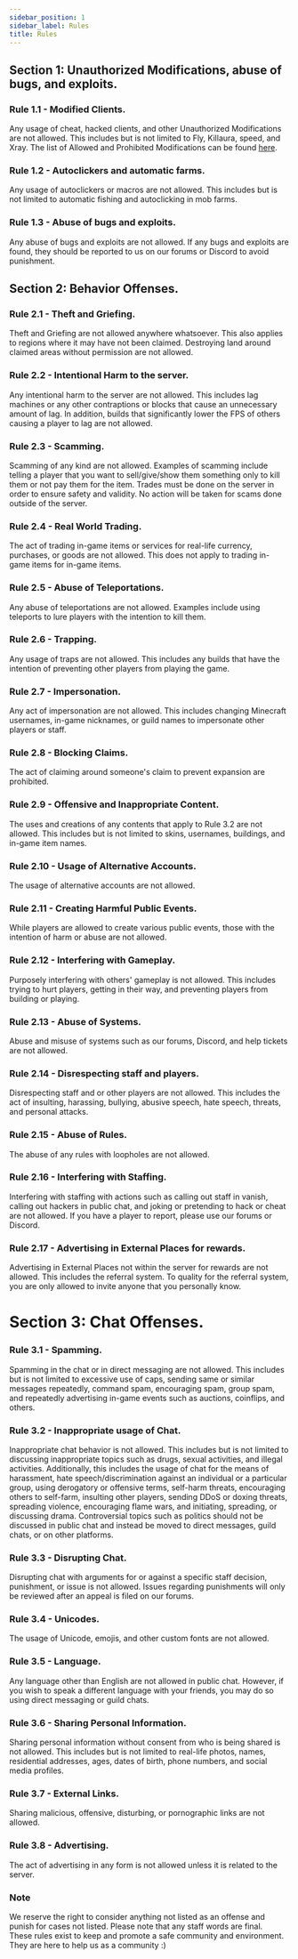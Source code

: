 ```yaml
---
sidebar_position: 1
sidebar_label: Rules
title: Rules
---
```


## Section 1: Unauthorized Modifications, abuse of bugs, and exploits.

### Rule 1.1 - Modified Clients.
Any usage of cheat, hacked clients, and other Unauthorized Modifications are not allowed. This includes but is not limited to Fly, Killaura, speed, and Xray.
The list of Allowed and Prohibited Modifications can be found [here](modifications.md).

### Rule 1.2 - Autoclickers and automatic farms.
Any usage of autoclickers or macros are not allowed. This includes but is not limited to automatic fishing and autoclicking in mob farms.

### Rule 1.3 - Abuse of bugs and exploits.
Any abuse of bugs and exploits are not allowed. If any bugs and exploits are found, they should be reported to us on our forums or Discord to avoid punishment.

## Section 2: Behavior Offenses.

### Rule 2.1 - Theft and Griefing.
Theft and Griefing are not allowed anywhere whatsoever. This also applies to regions where it may have not been claimed. Destroying land around claimed areas without permission are not allowed.

### Rule 2.2 - Intentional Harm to the server.
Any intentional harm to the server are not allowed. This includes lag machines or any other contraptions or blocks that cause an unnecessary amount of lag. In addition, builds that significantly lower the FPS of others causing a player to lag are not allowed.

### Rule 2.3 - Scamming.
Scamming of any kind are not allowed. Examples of scamming include telling a player that you want to sell/give/show them something only to kill them or not pay them for the item. Trades must be done on the server in order to ensure safety and validity. No action will be taken for scams done outside of the server.

### Rule 2.4 - Real World Trading.
The act of trading in-game items or services for real-life currency, purchases, or goods are not allowed. This does not apply to trading in-game items for in-game items.

### Rule 2.5 - Abuse of Teleportations.
Any abuse of teleportations are not allowed. Examples include using teleports to lure players with the intention to kill them.

### Rule 2.6 - Trapping.
Any usage of traps are not allowed. This includes any builds that have the intention of preventing other players from playing the game.

### Rule 2.7 - Impersonation.
Any act of impersonation are not allowed. This includes changing Minecraft usernames, in-game nicknames, or guild names to impersonate other players or staff.

### Rule 2.8 - Blocking Claims.
The act of claiming around someone's claim to prevent expansion are prohibited.

### Rule 2.9 - Offensive and Inappropriate Content.
The uses and creations of any contents that apply to Rule 3.2 are not allowed. This includes but is not limited to skins, usernames, buildings, and in-game item names.

### Rule 2.10 - Usage of Alternative Accounts.
The usage of alternative accounts are not allowed.

### Rule 2.11 - Creating Harmful Public Events.
While players are allowed to create various public events, those with the intention of harm or abuse are not allowed.

### Rule 2.12 - Interfering with Gameplay.
Purposely interfering with others' gameplay is not allowed. This includes trying to hurt players, getting in their way, and preventing players from building or playing.

### Rule 2.13 - Abuse of Systems.
Abuse and misuse of systems such as our forums, Discord, and help tickets are not allowed.

### Rule 2.14 - Disrespecting staff and players.
Disrespecting staff and or other players are not allowed. This includes the act of insulting, harassing, bullying, abusive speech, hate speech, threats, and personal attacks.

### Rule 2.15 - Abuse of Rules.
The abuse of any rules with loopholes are not allowed.

### Rule 2.16 - Interfering with Staffing.
Interfering with staffing with actions such as calling out staff in vanish, calling out hackers in public chat, and joking or pretending to hack or cheat are not allowed.
If you have a player to report, please use our forums or Discord.

### Rule 2.17 - Advertising in External Places for rewards.
Advertising in External Places not within the server for rewards are not allowed. This includes the referral system. To quality for the referral system, you are only allowed to invite anyone that you personally know.

# Section 3: Chat Offenses.

### Rule 3.1 - Spamming.
Spamming in the chat or in direct messaging are not allowed. This includes but is not limited to excessive use of caps, sending same or similar messages repeatedly, command spam, encouraging spam, group spam, and repeatedly advertising in-game events such as auctions, coinflips, and others.

### Rule 3.2 - Inappropriate usage of Chat.
Inappropriate chat behavior is not allowed. This includes but is not limited to discussing inappropriate topics such as drugs, sexual activities, and illegal activities. Additionally, this includes the usage of chat for the means of harassment, hate speech/discrimination against an individual or a particular group, using derogatory or offensive terms, self-harm threats, encouraging others to self-farm, insulting other players, sending DDoS or doxing threats, spreading violence, encouraging flame wars, and initiating, spreading, or discussing drama. Controversial topics such as politics should not be discussed in public chat and instead be moved to direct messages, guild chats, or on other platforms.

### Rule 3.3 - Disrupting Chat.
Disrupting chat with arguments for or against a specific staff decision, punishment, or issue is not allowed. Issues regarding punishments will only be reviewed after an appeal is filed on our forums.

### Rule 3.4 - Unicodes.
The usage of Unicode, emojis, and other custom fonts are not allowed.

### Rule 3.5 - Language.
Any language other than English are not allowed in public chat. However, if you wish to speak a different language with your friends, you may do so using direct messaging or guild chats.

### Rule 3.6 - Sharing Personal Information.
Sharing personal information without consent from who is being shared is not allowed. This includes but is not limited to real-life photos, names, residential addresses, ages, dates of birth, phone numbers, and social media profiles.

### Rule 3.7 - External Links.
Sharing malicious, offensive, disturbing, or pornographic links are not allowed.

### Rule 3.8 - Advertising.
The act of advertising in any form is not allowed unless it is related to the server.

### Note
We reserve the right to consider anything not listed as an offense and punish for cases not listed. Please note that any staff words are final. <br />
These rules exist to keep and promote a safe community and environment. They are here to help us as a community :) <br />